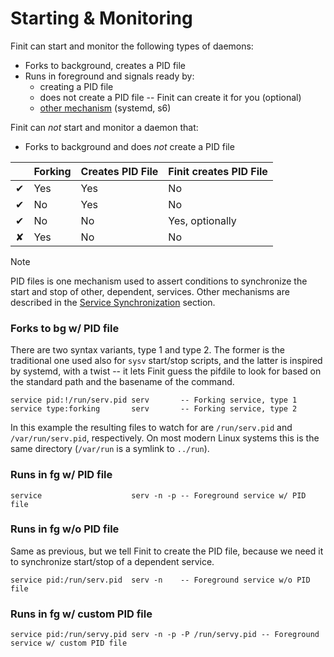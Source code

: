 Starting & Monitoring
=====================

Finit can start and monitor the following types of daemons:

* Forks to background, creates a PID file
* Runs in foreground and signals ready by:
  - creating a PID file
  - does not create a PID file -- Finit can create it for you (optional)
  - [other mechanism][1] (systemd, s6)

Finit can *not* start and monitor a daemon that:

* Forks to background and does *not* create a PID file

|   | Forking | Creates PID File | Finit creates PID File |
|---|---------|------------------|------------------------|
| ✔ | Yes     | Yes              | No                     |
| ✔ | No      | Yes              | No                     |
| ✔ | No      | No               | Yes, optionally        |
| ✘ | Yes     | No               | No                     |

> [!NOTE]
> PID files is one mechanism used to assert conditions to synchronize
> the start and stop of other, dependent, services.  Other mechanisms
> are described in the [Service Synchronization][1] section.

### Forks to bg w/ PID file

There are two syntax variants, type 1 and type 2.  The former is the
traditional one used also for `sysv` start/stop scripts, and the latter
is inspired by systemd, with a twist -- it lets Finit guess the pifdile
to look for based on the standard path and the basename of the command.

    service pid:!/run/serv.pid serv       -- Forking service, type 1
    service type:forking       serv       -- Forking service, type 2

In this example the resulting files to watch for are `/run/serv.pid` and
`/var/run/serv.pid`, respectively.  On most modern Linux systems this is
the same directory (`/var/run` is a symlink to `../run`).

### Runs in fg w/ PID file

    service                    serv -n -p -- Foreground service w/ PID file

### Runs in fg w/o PID file

Same as previous, but we tell Finit to create the PID file, because we
need it to synchronize start/stop of a dependent service.

    service pid:/run/serv.pid  serv -n    -- Foreground service w/o PID file

### Runs in fg w/ custom PID file

    service pid:/run/servy.pid serv -n -p -P /run/servy.pid -- Foreground service w/ custom PID file

[1]: config/service-sync.md
